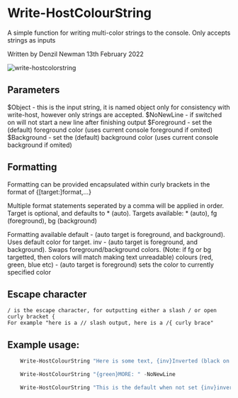 # Write-HostColourString
A simple function for writing multi-color strings to the console.
Only accepts strings as inputs

Written by Denzil Newman 13th February 2022


![write-hostcolorstring](https://user-images.githubusercontent.com/26501604/153769776-cf92e44e-610b-4c6e-8eae-b1a13ac573fb.png)


## Parameters
$Object - this is the input string, it is named object only for consistency with write-host, however only strings are accepted.
$NoNewLine - if switched on will not start a new line after finishing output
$Foreground - set the (default) foreground color (uses current console foreground if omited)
$Background - set the (default) background color (uses current console background if omited)

## Formatting
Formatting can be provided encapsulated within curly brackets in the format of
{[target:]format,...}

Multiple format statements seperated by a comma will be applied in order.  Target is optional, and defaults to * (auto).
    Targets available: * (auto), fg (foreground), bg (background)

Formatting available
    default - (auto target is foreground, and background).  Uses default color for target.
    inv - (auto target is foreground, and background).  Swaps foreground/background colors.  (Note: if fg or bg targetted, then colors will match making text unreadable)
    colours (red, green, blue etc)  - (auto target is foreground) sets the color to currently specified color

## Escape character
    / is the escape character, for outputting either a slash / or open curly bracket {
    For example "here is a // slash output, here is a /{ curly brace"

## Example usage:
  
````PowerShell
    Write-HostColourString "Here is some text, {inv}Inverted (black on white) {red}Red on white {inv}Inverted again (now white on red){default} and here is text in the default colors again!" -Foreground white -Background black
    
    Write-HostColourString "{green}MORE: " -NoNewLine
    
    Write-HostColourString "This is the default when not set {inv}inverted{inv}back {fg:blue,bg:white}and blue on white{default}." 
    
````
